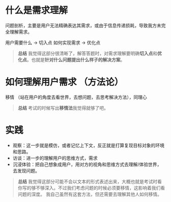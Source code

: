 # 什么是需求理解

问题剖析，主要是用户无法精确表达其需求，或由于信息传递损耗，导致我方未完全理解需求。

用户需要什么 -> 切入点
如何实现需求 -> 优化点

> **总结** 我觉得这部分很清晰了，解答答题时，对需求理解要明确**切入点**和**优化点**。也就是**针对什么问题提出什么样子的解决方案**。

# 如何理解用户需求 （方法论）

移情 （站在用户的角度去看世界，去想问题，去思考解决方法），同理心

> **总结** 考试的时候写出**移情法**我觉得就够了吧。

# 实践

- 观察：这一步就是模仿，或者记忆上下文，反正就是打算复现目标对象的环境和思路。
- 访谈：进一步的理解用户的思维方式，需求
- 沉浸体验：把自己想象成用户，用对方的视角和思维方式去理解/体验世界，去发现问题。

> **总结** 我觉得这部分可能不会以文本的形式表述出来，大概也就是考试时看你写的够不够深入。不过我们考虑问题的时候必须要移情，这影响着我们看问题的深度。
> 我自己虽然有这套方法，但还需要去理解其他人如何移情。
